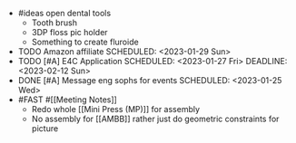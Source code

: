 - #ideas open dental tools
	- Tooth brush
	- 3DP floss pic holder
	- Something to create fluroide
- TODO Amazon affiliate
  SCHEDULED: <2023-01-29 Sun>
- TODO [#A] E4C Application
  SCHEDULED: <2023-01-27 Fri>
  DEADLINE: <2023-02-12 Sun>
- DONE [#A] Message eng sophs for events
  SCHEDULED: <2023-01-25 Wed>
- #FAST #[[Meeting Notes]]
	- Redo whole [[Mini Press (MP)]] for assembly
	- No assembly for [[AMBB]] rather just do geometric constraints for picture